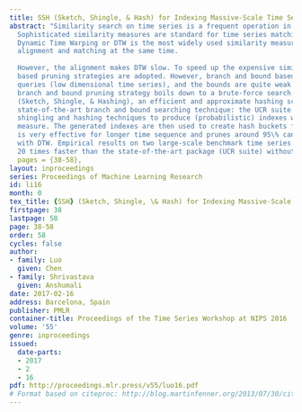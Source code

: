 ```yaml
---
title: SSH (Sketch, Shingle, & Hash) for Indexing Massive-Scale Time Series
abstract: "Similarity search on time series is a frequent operation in large-scale data-driven applications. 
  Sophisticated similarity measures are standard for time series matching, as they are usually misaligned. 
  Dynamic Time Warping or DTW is the most widely used similarity measure for time series because it combines 
  alignment and matching at the same time.
  
  However, the alignment makes DTW slow. To speed up the expensive similarity search with DTW, branch and bound 
  based pruning strategies are adopted. However, branch and bound based pruning are only useful for very short 
  queries (low dimensional time series), and the bounds are quite weak for longer queries. Due to the loose bounds 
  branch and bound pruning strategy boils down to a brute-force search. To circumvent this issue, we design SSH 
  (Sketch, Shingle, & Hashing), an efficient and approximate hashing scheme which is much faster than the 
  state-of-the-art branch and bound searching technique: the UCR suite. SSH uses a novel combination of sketching, 
  shingling and hashing techniques to produce (probabilistic) indexes which align (near perfectly) with DTW similarity 
  measure. The generated indexes are then used to create hash buckets for sub-linear search. Our results show that SSH 
  is very effective for longer time sequence and prunes around 95\% candidates, leading to the massive speedup in search 
  with DTW. Empirical results on two large-scale benchmark time series data show that our proposed method can be around 
  20 times faster than the state-of-the-art package (UCR suite) without any significant loss in accuracy."
  pages = {38-58},
layout: inproceedings
series: Proceedings of Machine Learning Research
id: li16
month: 0
tex_title: {SSH} (Sketch, Shingle, \& Hash) for Indexing Massive-Scale Time Series
firstpage: 38
lastpage: 58
page: 38-58
order: 58
cycles: false
author:
- family: Luo
  given: Chen
- family: Shrivastava
  given: Anshumali
date: 2017-02-16
address: Barcelona, Spain
publisher: PMLR
container-title: Proceedings of the Time Series Workshop at NIPS 2016
volume: '55'
genre: inproceedings
issued:
  date-parts:
  - 2017
  - 2
  - 16
pdf: http://proceedings.mlr.press/v55/luo16.pdf
# Format based on citeproc: http://blog.martinfenner.org/2013/07/30/citeproc-yaml-for-bibliographies/
---
```

